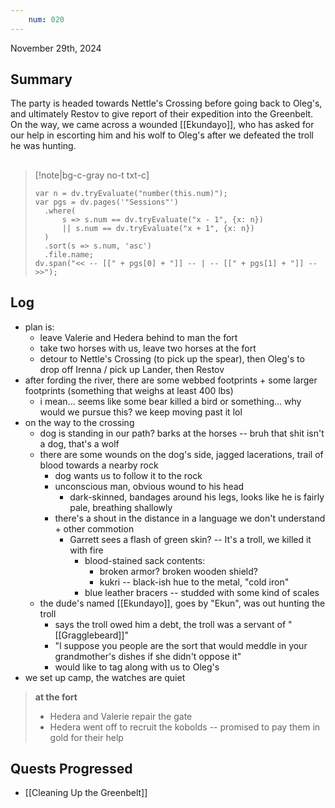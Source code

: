 ```yaml
---
	num: 020
---
```

November 29th, 2024

## Summary
The party is headed towards Nettle's Crossing before going back to Oleg's, and ultimately Restov to give report of their expedition into the Greenbelt. On the way, we came across a wounded [[Ekundayo]], who has asked for our help in escorting him and his wolf to Oleg's after we defeated the troll he was hunting.

##
>[!note|bg-c-gray no-t txt-c]
>```dataviewjs
>var n = dv.tryEvaluate("number(this.num)");
>var pgs = dv.pages('"Sessions"')
>	.where(
>		s => s.num == dv.tryEvaluate("x - 1", {x: n})
>		|| s.num == dv.tryEvaluate("x + 1", {x: n})
>	)
>	.sort(s => s.num, 'asc')
>	.file.name;
>dv.span("<< -- [[" + pgs[0] + "]] -- | -- [[" + pgs[1] + "]] -- >>");
>```

## Log
- plan is:
	- leave Valerie and Hedera behind to man the fort
	- take two horses with us, leave two horses at the fort
	- detour to Nettle's Crossing (to pick up the spear), then Oleg's to drop off Irenna / pick up Lander, then Restov
- after fording the river, there are some webbed footprints + some larger footprints (something that weighs at least 400 lbs)
	- i mean... seems like some bear killed a bird or something... why would we pursue this? we keep moving past it lol
- on the way to the crossing
	- dog is standing in our path? barks at the horses -- bruh that shit isn't a dog, that's a wolf
	- there are some wounds on the dog's side, jagged lacerations, trail of blood towards a nearby rock
		- dog wants us to follow it to the rock
		- unconscious man, obvious wound to his head
			- dark-skinned, bandages around his legs, looks like he is fairly pale, breathing shallowly
		- there's a shout in the distance in a language we don't understand + other commotion
			- Garrett sees a flash of green skin? -- It's a troll, we killed it with fire
				- blood-stained sack contents:
					- broken armor? broken wooden shield?
					- kukri -- black-ish hue to the metal, "cold iron"
				- blue leather bracers -- studded with some kind of scales
	- the dude's named [[Ekundayo]], goes by "Ekun", was out hunting the troll
		- says the troll owed him a debt, the troll was a servant of "[[Gragglebeard]]"
		- "I suppose you people are the sort that would meddle in your grandmother's dishes if she didn't oppose it"
		- would like to tag along with us to Oleg's
- we set up camp, the watches are quiet

> **at the fort**
> - Hedera and Valerie repair the gate
> - Hedera went off to recruit the kobolds -- promised to pay them in gold for their help

## Quests Progressed
- [[Cleaning Up the Greenbelt]]